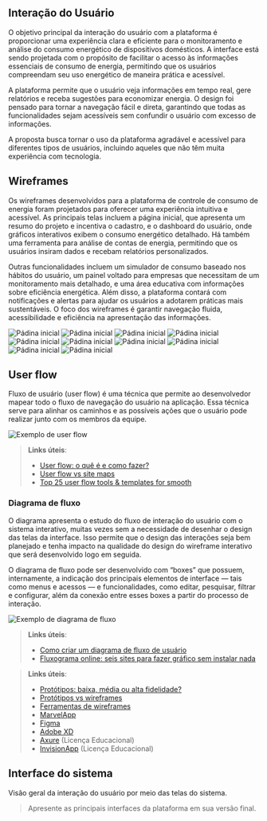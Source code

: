 

 ##  Interação do Usuário

 O objetivo principal da interação do usuário com a plataforma é proporcionar uma experiência clara e eficiente para o monitoramento e análise do consumo energético de dispositivos domésticos. A interface está sendo projetada com o propósito de facilitar o acesso às informações essenciais de consumo de energia, permitindo que os usuários compreendam seu uso energético de maneira prática e acessível.

 A plataforma permite que o usuário veja informações em tempo real, gere relatórios e receba sugestões para economizar energia. O design foi pensado para tornar a navegação fácil e direta, garantindo que todas as funcionalidades sejam acessíveis sem confundir o usuário com excesso de informações.

 A proposta busca tornar o uso da plataforma agradável e acessível para diferentes tipos de usuários, incluindo aqueles que não têm muita experiência com tecnologia.

 ## Wireframes

 Os wireframes desenvolvidos para a plataforma de controle de consumo de energia foram projetados para oferecer uma experiência intuitiva e acessível. As principais telas incluem a página inicial, que apresenta um resumo do projeto e incentiva o cadastro, e o dashboard do usuário, onde gráficos interativos exibem o consumo energético detalhado. Há também uma ferramenta para análise de contas de energia, permitindo que os usuários insiram dados e recebam relatórios personalizados.

Outras funcionalidades incluem um simulador de consumo baseado nos hábitos do usuário, um painel voltado para empresas que necessitam de um monitoramento mais detalhado, e uma área educativa com informações sobre eficiência energética. Além disso, a plataforma contará com notificações e alertas para ajudar os usuários a adotarem práticas mais sustentáveis. O foco dos wireframes é garantir navegação fluida, acessibilidade e eficiência na apresentação das informações.



![Pádina inicial](images/Frame.png)
![Pádina inicial](images/Frame2.png)
![Pádina inicial](images/Frame3.png)
![Pádina inicial](images/Frame4.png)
![Pádina inicial](images/Frame5.png)
![Pádina inicial](images/Frame6.png)
![Pádina inicial](images/Frame7.png)
![Pádina inicial](images/Frame8.png)
![Pádina inicial](images/Frame9.png)
![Pádina inicial](images/Frame10.png)




 
 ## User flow

Fluxo de usuário (user flow) é uma técnica que permite ao desenvolvedor mapear todo o fluxo de navegação do usuário na aplicação. Essa técnica serve para alinhar os caminhos e as possíveis ações que o usuário pode realizar junto com os membros da equipe.

![Exemplo de user flow](images/user_flow.jpg)

> **Links úteis**:
> - [User flow: o quê é e como fazer?](https://medium.com/7bits/fluxo-de-usu%C3%A1rio-user-flow-o-que-%C3%A9-como-fazer-79d965872534)
> - [User flow vs site maps](http://designr.com.br/sitemap-e-user-flow-quais-as-diferencas-e-quando-usar-cada-um/)
> - [Top 25 user flow tools & templates for smooth](https://www.mockplus.com/blog/post/user-flow-tools)

### Diagrama de fluxo

O diagrama apresenta o estudo do fluxo de interação do usuário com o sistema interativo, muitas vezes sem a necessidade de desenhar o design das telas da interface. Isso permite que o design das interações seja bem planejado e tenha impacto na qualidade do design do wireframe interativo que será desenvolvido logo em seguida.

O diagrama de fluxo pode ser desenvolvido com “boxes” que possuem, internamente, a indicação dos principais elementos de interface — tais como menus e acessos — e funcionalidades, como editar, pesquisar, filtrar e configurar, além da conexão entre esses boxes a partir do processo de interação.

![Exemplo de diagrama de fluxo](images/diagrama_fluxo.jpg)

> **Links úteis**:
> - [Como criar um diagrama de fluxo de usuário](https://www.lucidchart.com/blog/how-to-make-a-user-flow-diagram)
> - [Fluxograma online: seis sites para fazer gráfico sem instalar nada](https://www.techtudo.com.br/listas/2019/03/fluxograma-online-seis-sites-para-fazer-grafico-sem-instalar-nada.ghtml)

 
> **Links úteis**:
> - [Protótipos: baixa, média ou alta fidelidade?](https://medium.com/ladies-that-ux-br/prot%C3%B3tipos-baixa-m%C3%A9dia-ou-alta-fidelidade-71d897559135)
> - [Protótipos vs wireframes](https://www.nngroup.com/videos/prototypes-vs-wireframes-ux-projects/)
> - [Ferramentas de wireframes](https://rockcontent.com/blog/wireframes/)
> - [MarvelApp](https://marvelapp.com/developers/documentation/tutorials/)
> - [Figma](https://www.figma.com/)
> - [Adobe XD](https://www.adobe.com/br/products/xd.html#scroll)
> - [Axure](https://www.axure.com/edu) (Licença Educacional)
> - [InvisionApp](https://www.invisionapp.com/) (Licença Educacional)


## Interface do sistema

Visão geral da interação do usuário por meio das telas do sistema. 

> Apresente as principais interfaces da plataforma em sua versão final.
